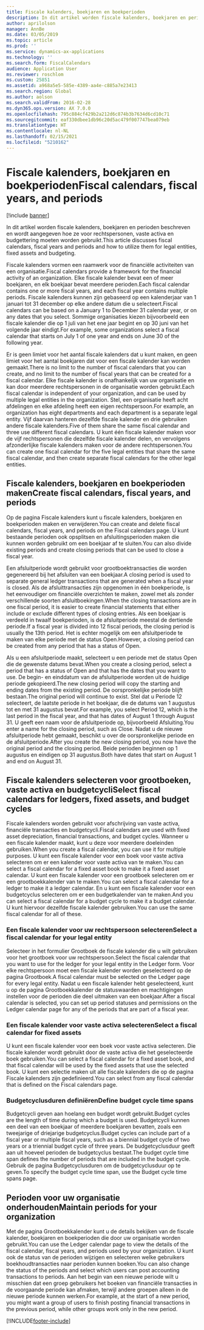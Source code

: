 ```yaml
---
title: Fiscale kalenders, boekjaren en boekperioden
description: In dit artikel worden fiscale kalenders, boekjaren en perioden beschreven en wordt aangegeven hoe ze voor rechtspersonen, vaste activa en budgettering moeten worden gebruikt.
author: aprilolson
manager: AnnBe
ms.date: 03/05/2019
ms.topic: article
ms.prod: ''
ms.service: dynamics-ax-applications
ms.technology: ''
ms.search.form: FiscalCalendars
audience: Application User
ms.reviewer: roschlom
ms.custom: 25851
ms.assetid: a968a5e5-585e-4389-aa4e-c885a7e23413
ms.search.region: Global
ms.author: aolson
ms.search.validFrom: 2016-02-28
ms.dyn365.ops.version: AX 7.0.0
ms.openlocfilehash: 795c884cf429b2a212d6c874b3b7634d6cd10c71
ms.sourcegitcommit: eaf330dbee1db96c20d5ac479f007747bea079eb
ms.translationtype: HT
ms.contentlocale: nl-NL
ms.lasthandoff: 02/15/2021
ms.locfileid: "5210162"
---
```

# <a name="fiscal-calendars-fiscal-years-and-periods"></a><span data-ttu-id="92eb2-103">Fiscale kalenders, boekjaren en boekperioden</span><span class="sxs-lookup"><span data-stu-id="92eb2-103">Fiscal calendars, fiscal years, and periods</span></span>

[!include [banner](../includes/banner.md)]

<span data-ttu-id="92eb2-104">In dit artikel worden fiscale kalenders, boekjaren en perioden beschreven en wordt aangegeven hoe ze voor rechtspersonen, vaste activa en budgettering moeten worden gebruikt.</span><span class="sxs-lookup"><span data-stu-id="92eb2-104">This article discusses fiscal calendars, fiscal years and periods and how to utilize them for legal entities, fixed assets and budgeting.</span></span>

<span data-ttu-id="92eb2-105">Fiscale kalenders vormen een raamwerk voor de financiële activiteiten van een organisatie.</span><span class="sxs-lookup"><span data-stu-id="92eb2-105">Fiscal calendars provide a framework for the financial activity of an organization.</span></span> <span data-ttu-id="92eb2-106">Elke fiscale kalender bevat een of meer boekjaren, en elk boekjaar bevat meerdere perioden.</span><span class="sxs-lookup"><span data-stu-id="92eb2-106">Each fiscal calendar contains one or more fiscal years, and each fiscal year contains multiple periods.</span></span> <span data-ttu-id="92eb2-107">Fiscale kalenders kunnen zijn gebaseerd op een kalenderjaar van 1 januari tot 31 december op elke andere datum die u selecteert.</span><span class="sxs-lookup"><span data-stu-id="92eb2-107">Fiscal calendars can be based on a January 1 to December 31 calendar year, or on any dates that you select.</span></span> <span data-ttu-id="92eb2-108">Sommige organisaties kiezen bijvoorbeeld een fiscale kalender die op 1 juli van het ene jaar begint en op 30 juni van het volgende jaar eindigt.</span><span class="sxs-lookup"><span data-stu-id="92eb2-108">For example, some organizations select a fiscal calendar that starts on July 1 of one year and ends on June 30 of the following year.</span></span> 

<span data-ttu-id="92eb2-109">Er is geen limiet voor het aantal fiscale kalenders dat u kunt maken, en geen limiet voor het aantal boekjaren dat voor een fiscale kalender kan worden gemaakt.</span><span class="sxs-lookup"><span data-stu-id="92eb2-109">There is no limit to the number of fiscal calendars that you can create, and no limit to the number of fiscal years that can be created for a fiscal calendar.</span></span> <span data-ttu-id="92eb2-110">Elke fiscale kalender is onafhankelijk van uw organisatie en kan door meerdere rechtspersonen in de organisatie worden gebruikt.</span><span class="sxs-lookup"><span data-stu-id="92eb2-110">Each fiscal calendar is independent of your organization, and can be used by multiple legal entities in the organization.</span></span> <span data-ttu-id="92eb2-111">Stel, een organisatie heeft acht afdelingen en elke afdeling heeft een eigen rechtspersoon.</span><span class="sxs-lookup"><span data-stu-id="92eb2-111">For example, an organization has eight departments and each department is a separate legal entity.</span></span> <span data-ttu-id="92eb2-112">Vijf daarvan hanteren dezelfde fiscale kalender en drie gebruiken andere fiscale kalenders.</span><span class="sxs-lookup"><span data-stu-id="92eb2-112">Five of them share the same fiscal calendar and three use different fiscal calendars.</span></span> <span data-ttu-id="92eb2-113">U kunt één fiscale kalender maken voor de vijf rechtspersonen die dezelfde fiscale kalender delen, en vervolgens afzonderlijke fiscale kalenders maken voor de andere rechtspersonen.</span><span class="sxs-lookup"><span data-stu-id="92eb2-113">You can create one fiscal calendar for the five legal entities that share the same fiscal calendar, and then create separate fiscal calendars for the other legal entities.</span></span>

## <a name="create-fiscal-calendars-fiscal-years-and-periods"></a><span data-ttu-id="92eb2-114">Fiscale kalenders, boekjaren en boekperioden maken</span><span class="sxs-lookup"><span data-stu-id="92eb2-114">Create fiscal calendars, fiscal years, and periods</span></span>
<span data-ttu-id="92eb2-115">Op de pagina Fiscale kalenders kunt u fiscale kalenders, boekjaren en boekperioden maken en verwijderen.</span><span class="sxs-lookup"><span data-stu-id="92eb2-115">You can create and delete fiscal calendars, fiscal years, and periods on the Fiscal calendars page.</span></span> <span data-ttu-id="92eb2-116">U kunt bestaande perioden ook opsplitsen en afsluitingsperioden maken die kunnen worden gebruikt om een boekjaar af te sluiten.</span><span class="sxs-lookup"><span data-stu-id="92eb2-116">You can also divide existing periods and create closing periods that can be used to close a fiscal year.</span></span> 

<span data-ttu-id="92eb2-117">Een afsluitperiode wordt gebruikt voor grootboektransacties die worden gegenereerd bij het afsluiten van een boekjaar.</span><span class="sxs-lookup"><span data-stu-id="92eb2-117">A closing period is used to separate general ledger transactions that are generated when a fiscal year is closed.</span></span> <span data-ttu-id="92eb2-118">Als de afsluittransacties zijn opgenomen in één boekperiode, is het eenvoudiger om financiële overzichten te maken, zowel met als zonder verschillende soorten afsluitboekingen.</span><span class="sxs-lookup"><span data-stu-id="92eb2-118">When the closing transactions are in one fiscal period, it is easier to create financial statements that either include or exclude different types of closing entries.</span></span> <span data-ttu-id="92eb2-119">Als een boekjaar is verdeeld in twaalf boekperioden, is de afsluitperiode meestal de dertiende periode.</span><span class="sxs-lookup"><span data-stu-id="92eb2-119">If a fiscal year is divided into 12 fiscal periods, the closing period is usually the 13th period.</span></span> <span data-ttu-id="92eb2-120">Het is echter mogelijk om een afsluitperiode te maken van elke periode met de status Open.</span><span class="sxs-lookup"><span data-stu-id="92eb2-120">However, a closing period can be created from any period that has a status of Open.</span></span> 

<span data-ttu-id="92eb2-121">Als u een afsluitperiode maakt, selecteert u een periode met de status Open die de gewenste datums bevat.</span><span class="sxs-lookup"><span data-stu-id="92eb2-121">When you create a closing period, select a period that has a status of Open and that has the dates that you want to use.</span></span> <span data-ttu-id="92eb2-122">De begin- en einddatum van de afsluitperiode worden uit de huidige periode gekopieerd.</span><span class="sxs-lookup"><span data-stu-id="92eb2-122">The new closing period will copy the starting and ending dates from the existing period.</span></span> <span data-ttu-id="92eb2-123">De oorspronkelijke periode blijft bestaan.</span><span class="sxs-lookup"><span data-stu-id="92eb2-123">The original period will continue to exist.</span></span> <span data-ttu-id="92eb2-124">Stel dat u Periode 12 selecteert, de laatste periode in het boekjaar, die de datums van 1 augustus tot en met 31 augustus bevat.</span><span class="sxs-lookup"><span data-stu-id="92eb2-124">For example, you select Period 12, which is the last period in the fiscal year, and that has dates of August 1 through August 31.</span></span> <span data-ttu-id="92eb2-125">U geeft een naam voor de afsluitperiode op, bijvoorbeeld Afsluiting.</span><span class="sxs-lookup"><span data-stu-id="92eb2-125">You enter a name for the closing period, such as Close.</span></span> <span data-ttu-id="92eb2-126">Nadat u de nieuwe afsluitperiode hebt gemaakt, beschikt u over de oorspronkelijke periode en de afsluitperiode.</span><span class="sxs-lookup"><span data-stu-id="92eb2-126">After you create the new closing period, you now have the original period and the closing period.</span></span> <span data-ttu-id="92eb2-127">Beide perioden beginnen op 1 augustus en eindigen op 31 augustus.</span><span class="sxs-lookup"><span data-stu-id="92eb2-127">Both have dates that start on August 1 and end on August 31.</span></span>

## <a name="select-fiscal-calendars-for-ledgers-fixed-assets-and-budget-cycles"></a><span data-ttu-id="92eb2-128">Fiscale kalenders selecteren voor grootboeken, vaste activa en budgetcycli</span><span class="sxs-lookup"><span data-stu-id="92eb2-128">Select fiscal calendars for ledgers, fixed assets, and budget cycles</span></span>
<span data-ttu-id="92eb2-129">Fiscale kalenders worden gebruikt voor afschrijving van vaste activa, financiële transacties en budgetcycli.</span><span class="sxs-lookup"><span data-stu-id="92eb2-129">Fiscal calendars are used with fixed asset depreciation, financial transactions, and budget cycles.</span></span> <span data-ttu-id="92eb2-130">Wanneer u een fiscale kalender maakt, kunt u deze voor meerdere doeleinden gebruiken.</span><span class="sxs-lookup"><span data-stu-id="92eb2-130">When you create a fiscal calendar, you can use it for multiple purposes.</span></span> <span data-ttu-id="92eb2-131">U kunt een fiscale kalender voor een boek voor vaste activa selecteren om er een kalender voor vaste activa van te maken.</span><span class="sxs-lookup"><span data-stu-id="92eb2-131">You can select a fiscal calendar for a fixed asset book to make it a fixed asset calendar.</span></span> <span data-ttu-id="92eb2-132">U kunt een fiscale kalender voor een grootboek selecteren om er een grootboekkalender van te maken.</span><span class="sxs-lookup"><span data-stu-id="92eb2-132">You can select a fiscal calendar for a ledger to make it a ledger calendar.</span></span> <span data-ttu-id="92eb2-133">En u kunt een fiscale kalender voor een budgetcyclus selecteren om er een budgetkalender van te maken.</span><span class="sxs-lookup"><span data-stu-id="92eb2-133">And you can select a fiscal calendar for a budget cycle to make it a budget calendar.</span></span> <span data-ttu-id="92eb2-134">U kunt hiervoor dezelfde fiscale kalender gebruiken.</span><span class="sxs-lookup"><span data-stu-id="92eb2-134">You can use the same fiscal calendar for all of these.</span></span>

### <a name="select-a-fiscal-calendar-for-your-legal-entity"></a><span data-ttu-id="92eb2-135">Een fiscale kalender voor uw rechtspersoon selecteren</span><span class="sxs-lookup"><span data-stu-id="92eb2-135">Select a fiscal calendar for your legal entity</span></span>

<span data-ttu-id="92eb2-136">Selecteer in het formulier Grootboek de fiscale kalender die u wilt gebruiken voor het grootboek voor uw rechtspersoon.</span><span class="sxs-lookup"><span data-stu-id="92eb2-136">Select the fiscal calendar that you want to use for the ledger for your legal entity in the Ledger form.</span></span> <span data-ttu-id="92eb2-137">Voor elke rechtspersoon moet een fiscale kalender worden geselecteerd op de pagina Grootboek.</span><span class="sxs-lookup"><span data-stu-id="92eb2-137">A fiscal calendar must be selected on the Ledger page for every legal entity.</span></span> <span data-ttu-id="92eb2-138">Nadat u een fiscale kalender hebt geselecteerd, kunt u op de pagina Grootboekkalender de statuswaarden en machtigingen instellen voor de perioden die deel uitmaken van een boekjaar.</span><span class="sxs-lookup"><span data-stu-id="92eb2-138">After a fiscal calendar is selected, you can set up period statuses and permissions on the Ledger calendar page for any of the periods that are part of a fiscal year.</span></span>

### <a name="select-a-fiscal-calendar-for-fixed-assets"></a><span data-ttu-id="92eb2-139">Een fiscale kalender voor vaste activa selecteren</span><span class="sxs-lookup"><span data-stu-id="92eb2-139">Select a fiscal calendar for fixed assets</span></span>

<span data-ttu-id="92eb2-140">U kunt een fiscale kalender voor een boek voor vaste activa selecteren. Die fiscale kalender wordt gebruikt door de vaste activa die het geselecteerde boek gebruiken.</span><span class="sxs-lookup"><span data-stu-id="92eb2-140">You can select a fiscal calendar for a fixed asset book, and that fiscal calendar will be used by the fixed assets that use the selected book.</span></span> <span data-ttu-id="92eb2-141">U kunt een selectie maken uit alle fiscale kalenders die op de pagina Fiscale kalenders zijn gedefinieerd.</span><span class="sxs-lookup"><span data-stu-id="92eb2-141">You can select from any fiscal calendar that is defined on the Fiscal calendars page.</span></span>

### <a name="define-budget-cycle-time-spans"></a><span data-ttu-id="92eb2-142">Budgetcyclusduren definiëren</span><span class="sxs-lookup"><span data-stu-id="92eb2-142">Define budget cycle time spans</span></span>

<span data-ttu-id="92eb2-143">Budgetcycli geven aan hoelang een budget wordt gebruikt.</span><span class="sxs-lookup"><span data-stu-id="92eb2-143">Budget cycles are the length of time during which a budget is used.</span></span> <span data-ttu-id="92eb2-144">Budgetcycli kunnen een deel van een boekjaar of meerdere boekjaren bevatten, zoals een tweejarige of driejarige budgetcyclus.</span><span class="sxs-lookup"><span data-stu-id="92eb2-144">Budget cycles can include part of a fiscal year or multiple fiscal years, such as a biennial budget cycle of two years or a triennial budget cycle of three years.</span></span> <span data-ttu-id="92eb2-145">De budgetcyclusduur geeft aan uit hoeveel perioden de budgetcyclus bestaat.</span><span class="sxs-lookup"><span data-stu-id="92eb2-145">The budget cycle time span defines the number of periods that are included in the budget cycle.</span></span> <span data-ttu-id="92eb2-146">Gebruik de pagina Budgetcyclusduren om de budgetcyclusduur op te geven.</span><span class="sxs-lookup"><span data-stu-id="92eb2-146">To specify the budget cycle time span, use the Budget cycle time spans page.</span></span>

## <a name="maintain-periods-for-your-organization"></a><span data-ttu-id="92eb2-147">Perioden voor uw organisatie onderhouden</span><span class="sxs-lookup"><span data-stu-id="92eb2-147">Maintain periods for your organization</span></span>
<span data-ttu-id="92eb2-148">Met de pagina Grootboekkalender kunt u de details bekijken van de fiscale kalender, boekjaren en boekperioden die door uw organisatie worden gebruikt.</span><span class="sxs-lookup"><span data-stu-id="92eb2-148">You can use the Ledger calendar page to view the details of the fiscal calendar, fiscal years, and periods used by your organization.</span></span> <span data-ttu-id="92eb2-149">U kunt ook de status van de perioden wijzigen en selecteren welke gebruikers boekhoudtransacties naar perioden kunnen boeken.</span><span class="sxs-lookup"><span data-stu-id="92eb2-149">You can also change the status of the periods and select which users can post accounting transactions to periods.</span></span> <span data-ttu-id="92eb2-150">Aan het begin van een nieuwe periode wilt u misschien dat een groep gebruikers het boeken van financiële transacties in de voorgaande periode kan afmaken, terwijl andere groepen alleen in de nieuwe periode kunnen werken.</span><span class="sxs-lookup"><span data-stu-id="92eb2-150">For example, at the start of a new period, you might want a group of users to finish posting financial transactions in the previous period, while other groups work only in the new period.</span></span>







[!INCLUDE[footer-include](../../includes/footer-banner.md)]